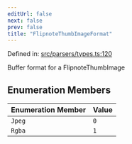 ```yaml
---
editUrl: false
next: false
prev: false
title: "FlipnoteThumbImageFormat"
---
```


Defined in: [src/parsers/types.ts:120](https://github.com/jaames/flipnote.js/blob/70a96e94737c1e7105e9b3794d97b5baff2fd78b/src/parsers/types.ts#L120)

Buffer format for a FlipnoteThumbImage

## Enumeration Members

| Enumeration Member | Value |
| :------ | :------ |
| <a id="jpeg"></a> `Jpeg` | `0` |
| <a id="rgba"></a> `Rgba` | `1` |
